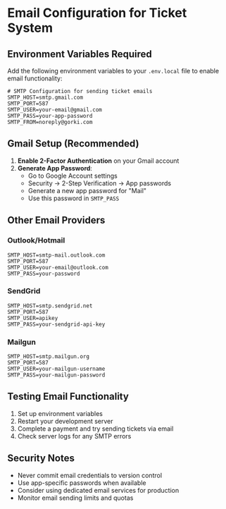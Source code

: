 # Email Configuration for Ticket System

## Environment Variables Required

Add the following environment variables to your `.env.local` file to enable email functionality:

```env
# SMTP Configuration for sending ticket emails
SMTP_HOST=smtp.gmail.com
SMTP_PORT=587
SMTP_USER=your-email@gmail.com
SMTP_PASS=your-app-password
SMTP_FROM=noreply@gorki.com
```

## Gmail Setup (Recommended)

1. **Enable 2-Factor Authentication** on your Gmail account
2. **Generate App Password**:
   - Go to Google Account settings
   - Security → 2-Step Verification → App passwords
   - Generate a new app password for "Mail"
   - Use this password in `SMTP_PASS`

## Other Email Providers

### Outlook/Hotmail
```env
SMTP_HOST=smtp-mail.outlook.com
SMTP_PORT=587
SMTP_USER=your-email@outlook.com
SMTP_PASS=your-password
```

### SendGrid
```env
SMTP_HOST=smtp.sendgrid.net
SMTP_PORT=587
SMTP_USER=apikey
SMTP_PASS=your-sendgrid-api-key
```

### Mailgun
```env
SMTP_HOST=smtp.mailgun.org
SMTP_PORT=587
SMTP_USER=your-mailgun-username
SMTP_PASS=your-mailgun-password
```

## Testing Email Functionality

1. Set up environment variables
2. Restart your development server
3. Complete a payment and try sending tickets via email
4. Check server logs for any SMTP errors

## Security Notes

- Never commit email credentials to version control
- Use app-specific passwords when available
- Consider using dedicated email services for production
- Monitor email sending limits and quotas
